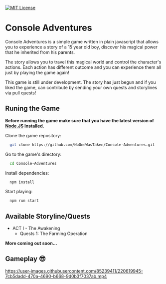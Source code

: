 [![MIT License](https://shields.io/badge/license-MIT-%23373737)](https://github.com/NoOneWasTaken/Console-Adventures/blob/main/LICENSE)


# Console Adventures

Console Adventures is a simple game written in plain javascript that allows you to experience a story of a 15 year old boy, discover his magical power that he inherited from his parents.

The story allows you to travel this magical world and control the character's actions. Each action has different outcome and you can experience them all just by playing the game again!

This game is still under development. The story has just begun and if you liked the game, can contribute by sending your own quests and storylines via pull quests!

## Runing the Game

**Before running the game make sure that you have the latest version of [Node.JS](https://nodejs.org/en/) Installed.**

Clone the game repository:

```bash
  git clone https://github.com/NoOneWasTaken/Console-Adventures.git
```

Go to the game's directory:

```bash
  cd Console-Adventures
```

Install dependencies:

```bash
  npm install
```

Start playing:

```bash
  npm run start
```


## Available Storyline/Quests

- ACT I - The Awakening
    - Quests 1: The Farming Operation


**More coming out soon...**

## Gameplay 😎
https://user-images.githubusercontent.com/85239411/220619945-7cb5dadd-470a-4690-b668-9d0b3f7037ab.mp4
